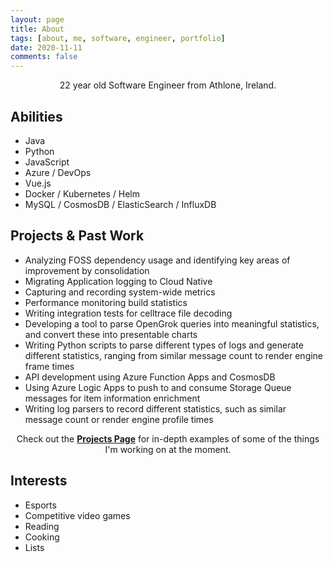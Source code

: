 ```yaml
---
layout: page
title: About
tags: [about, me, software, engineer, portfolio]
date: 2020-11-11
comments: false
---
```

    
<center>22 year old Software Engineer from Athlone, Ireland.</center>

## Abilities
* Java
* Python
* JavaScript
* Azure / DevOps
* Vue.js
* Docker / Kubernetes / Helm
* MySQL / CosmosDB / ElasticSearch / InfluxDB

## Projects & Past Work
* Analyzing FOSS dependency usage and identifying key areas of improvement by consolidation
* Migrating Application logging to Cloud Native
* Capturing and recording system-wide metrics
* Performance monitoring build statistics
* Writing integration tests for celltrace file decoding
* Developing a tool to parse OpenGrok queries into meaningful statistics, and convert these into presentable charts
* Writing Python scripts to parse different types of logs and generate different statistics, ranging from similar message count to render engine frame times
* API development using Azure Function Apps and CosmosDB
* Using Azure Logic Apps to push to and consume Storage Queue messages for item information enrichment
* Writing log parsers to record different statistics, such as similar message count or render engine profile times

<center>Check out the <a href="{{ site.url }}/projects"><b>Projects Page</b></a> for in-depth examples of some of the things I'm working on at the moment.</center>

## Interests
* Esports
* Competitive video games
* Reading
* Cooking
* Lists
